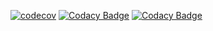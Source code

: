[![codecov](https://codecov.io/gh/ka2803/unittests/branch/master/graph/badge.svg)](https://codecov.io/gh/ka2803/unittests)
[![Codacy Badge](https://api.codacy.com/project/badge/Grade/3197ebe6cc0f4f2db68bf550d9dd2e62)](https://www.codacy.com/app/ka2803/unittests?utm_source=github.com&amp;utm_medium=referral&amp;utm_content=ka2803/unittests&amp;utm_campaign=Badge_Grade)
[![Codacy Badge](https://api.codacy.com/project/badge/Coverage/3197ebe6cc0f4f2db68bf550d9dd2e62)](https://www.codacy.com/app/ka2803/unittests?utm_source=github.com&utm_medium=referral&utm_content=ka2803/unittests&utm_campaign=Badge_Coverage)